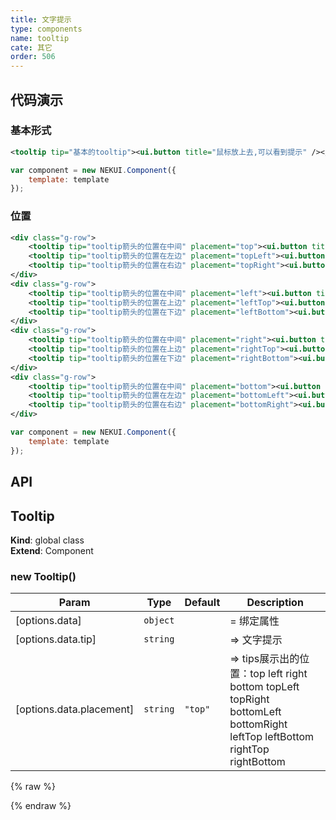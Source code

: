 ```yaml
---
title: 文字提示
type: components
name: tooltip
cate: 其它
order: 506
---
```


## 代码演示

### 基本形式

<!-- demo_start -->
<div class="m-example"></div>

```xml
<tooltip tip="基本的tooltip"><ui.button title="鼠标放上去,可以看到提示" /></tooltip>
```

```javascript
var component = new NEKUI.Component({
    template: template
});
```
<!-- demo_end -->

### 位置

<!-- demo_start -->
<div class="m-example"></div>

```xml
<div class="g-row">
    <tooltip tip="tooltip箭头的位置在中间" placement="top"><ui.button title="top" /></tooltip>
    <tooltip tip="tooltip箭头的位置在左边" placement="topLeft"><ui.button title="topLeft" /></tooltip>
    <tooltip tip="tooltip箭头的位置在右边" placement="topRight"><ui.button title="topRight" /></tooltip>
</div>
<div class="g-row">
    <tooltip tip="tooltip箭头的位置在中间" placement="left"><ui.button title="left" /></tooltip>
    <tooltip tip="tooltip箭头的位置在上边" placement="leftTop"><ui.button title="leftTop" /></tooltip>
    <tooltip tip="tooltip箭头的位置在下边" placement="leftBottom"><ui.button title="leftBottom" /></tooltip>
</div>
<div class="g-row">
    <tooltip tip="tooltip箭头的位置在中间" placement="right"><ui.button title="right" /></tooltip>
    <tooltip tip="tooltip箭头的位置在上边" placement="rightTop"><ui.button title="rightTop" /></tooltip>
    <tooltip tip="tooltip箭头的位置在下边" placement="rightBottom"><ui.button title="rightBottom" /></tooltip>
</div>
<div class="g-row">
    <tooltip tip="tooltip箭头的位置在中间" placement="bottom"><ui.button title="bottom" /></tooltip>
    <tooltip tip="tooltip箭头的位置在左边" placement="bottomLeft"><ui.button title="bottomLeft" /></tooltip>
    <tooltip tip="tooltip箭头的位置在右边" placement="bottomRight"><ui.button title="bottomRight" /></tooltip>
</div>
```

```javascript
var component = new NEKUI.Component({
    template: template
});
```
<!-- demo_end -->

## API
<a name="Tooltip"></a>

## Tooltip
**Kind**: global class  
**Extend**: Component  
<a name="new_Tooltip_new"></a>

### new Tooltip()

| Param | Type | Default | Description |
| --- | --- | --- | --- |
| [options.data] | <code>object</code> |  | = 绑定属性 |
| [options.data.tip] | <code>string</code> |  | => 文字提示 |
| [options.data.placement] | <code>string</code> | <code>&quot;top&quot;</code> | => tips展示出的位置：top left right bottom topLeft topRight bottomLeft bottomRight leftTop leftBottom rightTop rightBottom |


{% raw %}
<script>
var index = 0;

    (function(index) {
      var template = NEKUI._.multiline(function(){/*
      
<tooltip tip="基本的tooltip"><ui.button title="鼠标放上去,可以看到提示" /></tooltip>

      */});
      
var component = new NEKUI.Component({
    template: template
});

      component.$inject(document.querySelectorAll('.m-example')[index]);
    })(index++);
    
    (function(index) {
      var template = NEKUI._.multiline(function(){/*
      
<div class="g-row">
    <tooltip tip="tooltip箭头的位置在中间" placement="top"><ui.button title="top" /></tooltip>
    <tooltip tip="tooltip箭头的位置在左边" placement="topLeft"><ui.button title="topLeft" /></tooltip>
    <tooltip tip="tooltip箭头的位置在右边" placement="topRight"><ui.button title="topRight" /></tooltip>
</div>
<div class="g-row">
    <tooltip tip="tooltip箭头的位置在中间" placement="left"><ui.button title="left" /></tooltip>
    <tooltip tip="tooltip箭头的位置在上边" placement="leftTop"><ui.button title="leftTop" /></tooltip>
    <tooltip tip="tooltip箭头的位置在下边" placement="leftBottom"><ui.button title="leftBottom" /></tooltip>
</div>
<div class="g-row">
    <tooltip tip="tooltip箭头的位置在中间" placement="right"><ui.button title="right" /></tooltip>
    <tooltip tip="tooltip箭头的位置在上边" placement="rightTop"><ui.button title="rightTop" /></tooltip>
    <tooltip tip="tooltip箭头的位置在下边" placement="rightBottom"><ui.button title="rightBottom" /></tooltip>
</div>
<div class="g-row">
    <tooltip tip="tooltip箭头的位置在中间" placement="bottom"><ui.button title="bottom" /></tooltip>
    <tooltip tip="tooltip箭头的位置在左边" placement="bottomLeft"><ui.button title="bottomLeft" /></tooltip>
    <tooltip tip="tooltip箭头的位置在右边" placement="bottomRight"><ui.button title="bottomRight" /></tooltip>
</div>

      */});
      
var component = new NEKUI.Component({
    template: template
});

      component.$inject(document.querySelectorAll('.m-example')[index]);
    })(index++);
    
</script>
{% endraw %}
